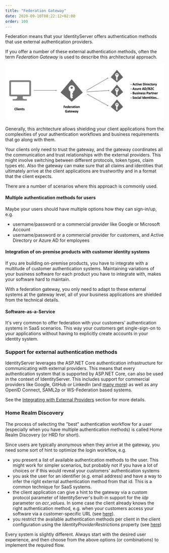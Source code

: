 ```yaml
---
title: "Federation Gateway"
date: 2020-09-10T08:22:12+02:00
order: 100
---
```


Federation means that your IdentityServer offers authentication methods that use external authentication providers.

If you offer a number of these external authentication methods, often the term *Federation Gateway* is used to describe this architectural approach.

![](images/federation.png)

Generally, this architecture allows shielding your client applications from the complexities of your authentication workflows and business requirements that go along with them.

Your clients only need to trust the gateway, and the gateway coordinates all the communication and trust relationships with the external providers. This might involve switching between different protocols, token types, claim types etc. Also the gateway can make sure that all claims and identities that ultimately arrive at the client applications are trustworthy and in a format that the client expects.

There are a number of scenarios where this approach is commonly used.

#### Multiple authentication methods for users
Maybe your users should have multiple options how they can sign-in/up, e.g.

* username/password or a commercial provider like Google or Microsoft Account
* username/password or a commercial provider for customers, and Active Directory or Azure AD for employees

#### Integration of on-premise products with customer identity systems
If you are building on-premise products, you have to integrate with a multitude of customer authentication systems. Maintaining variations of your business software for each product you have to integrate with, makes your software hard to maintain.

With a federation gateway, you only need to adapt to these external systems at the gateway level, all of your business applications are shielded from the technical details.

#### Software-as-a-Service
It's very common to offer federation with your customers' authentication systems in SaaS scenarios. This way your customers get single-sign-on to your applications without having to explicitly create accounts in your identity system.

### Support for external authentication methods
IdentityServer leverages the ASP.NET Core authentication infrastructure for communicating with external providers. This means that every authentication system that is supported by ASP.NET Core, can also be used in the context of IdentityServer. This includes support for commercial providers like Google, GitHub or LinkedIn (and [many more](https://github.com/aspnet-contrib/AspNet.Security.OAuth.Providers)) as well as any OpenID Connect, SAML2p or WS-Federation based systems.

See the [Integrating with External Providers](/identityserver/v5/ui/login/external) section for more details.

### Home Realm Discovery
The process of selecting the "best" authentication workflow for a user (especially when you have multiple authentication methods) is called Home Realm Discovery (or HRD for short).

Since users are typically anonymous when they arrive at the gateway, you need some sort of hint to optimize the login workflow, e.g.

* you present a list of available authentication methods to the user. This might work for simpler scenarios, but probably not if you have a lot of choices or if this would reveal your customers' authentication systems
* you ask the user for an identifier (e.g. email address) and have a way to infer the right external authentication method from that id. This is a common technique for SaaS systems.
* the client application can give a hint to the gateway via a custom protocol parameter of IdentityServer's built-in support for the *idp* parameter on *acr_values*. In some case the client already knows the right authentication method, e.g. when your customers access your software via a customer-specific URL  (see [here](/identityserver/v5/reference/endpoints/authorize#optional-parameters)).
* you restrict the available authentication methods per client in the client configuration using the *IdentityProviderRestrictions* property (see [here](/identityserver/v5/reference/models/client#authentication--session-management))

Every system is slightly different. Always start with the desired user experience, and then choose from the above options (or combinations) to implement the required flow.

